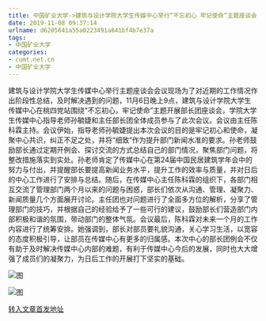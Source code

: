 ```yaml
---
title: 中国矿业大学->建筑与设计学院大学生传媒中心举行“不忘初心 牢记使命”主题座谈会 | cumt.net.cn
date: 2019-11-08 09:37:14
urlname: d6205641a55a0223491a841bf4b7e37a
tags: 
- 中国矿业大学
categories:
- cumt.net.cn
- 中国矿业大学
---
```

建筑与设计学院大学生传媒中心举行主题座谈会会议现场为了对近期的工作情况作出阶段性总结，及时解决遇到的问题，11月6日晚上9点，建筑与设计学院大学生传媒中心在桃四党站围绕“不忘初心，牢记使命”主题开展部长团座谈会，学院大学生传媒中心指导老师孙毓婕和主任部长团全体成员参与了此次会议。会议由主任陈科霖主持。会议伊始，指导老师孙毓婕提出本次会议的目的是牢记初心和使命，凝聚中心共识，纠正不足之处，并将“细致”作为提升部门新闻水准的要求。孙老师鼓励部长通过定期开例会、探讨交流的方式总结自己的部门情况，聚焦部门问题，将整改措施落实到实处。孙老师肯定了传媒中心在第24届中国民居建筑学年会中的努力与付出，并提醒部长要提高新闻业务水平，提升工作的效率与质量，并对日后的中心工作进行了安排与总结。随后，在传媒中心主任陈科霖的组织下，各部门相互交流了管理部门两个月以来的问题与困惑，部长们依次从沟通、管理、凝聚力、新闻质量几个方面展开讨论。主任团也对问题进行了全面多方位的解析，分享了管理部门的技巧，并根据自己的经验给予了一些可行的建议，鼓励部长们营造部门内部积极和谐的氛围，带动部门的整体气氛。会议最后，陈科霖对未来一个月的工作内容进行了统筹安排。她强调到，部长对部员要礼貌沟通，关心学习生活，以宽容的态度积极引导，让部员在传媒中心有更多的归属感。本次中心的部长团例会不仅有助于及时解决传媒中心内部的难题，有利于传媒中心今后的发展，同时也大大增强了成员们的凝聚力，为日后工作的开展打下坚实的基础。

![图](http://xwzx.cumt.edu.cn/_upload/article/images/dd/db/2d82cef846f38417fafbf5d3c896/4e2d3828-7312-4e9e-96ab-838f01a51685.jpg)

![图](http://xwzx.cumt.edu.cn/_upload/article/images/dd/db/2d82cef846f38417fafbf5d3c896/08dd361c-fce6-4a36-a62d-b572d4752fb2.jpg)

[转入文章首发地址](http://xwzx.cumt.edu.cn/5e/f8/c523a548600/page.htm)